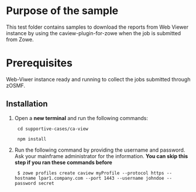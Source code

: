 # Purpose of the sample
This test folder contains samples to download the reports from Web Viewer instance by using the caview-plugin-for-zowe when the job is submitted from Zowe.

# Prerequisites
Web-Viwer instance ready and running to collect the jobs submitted through zOSMF.

## Installation

1. Open a **new terminal** and run the following commands:
    
        cd supportive-cases/ca-view
    
        npm install

2. Run the following command by providing the username and password. 
   Ask your mainframe administrator for the information.
   **You can skip this step if you ran these commands before**

        $ zowe profiles create caview myProfile --protocol https --hostname lpar1.company.com --port 1443 --username johndoe --password secret
